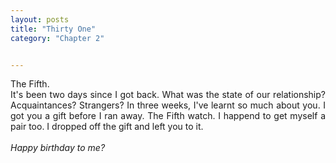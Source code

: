 ```yaml
---
layout: posts
title: "Thirty One"
category: "Chapter 2"


---
```

<style>
body {
text-align: justify}
</style>

The Fifth. 
<br>
It's been two days since I got back. What was the state of our relationship? Acquaintances? Strangers? In three weeks, I've learnt so much about you. I got you a gift before I ran away. The Fifth watch. I happend to get myself a pair too. I dropped off the gift and left you to it. 
<br>
<br>
*Happy birthday to me?*